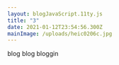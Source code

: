 ```yaml
---
layout: blogJavaScript.11ty.js
title: "3"
date: 2021-01-12T23:54:56.300Z
mainImage: /uploads/heic0206c.jpg
---
```


blog blog bloggin
